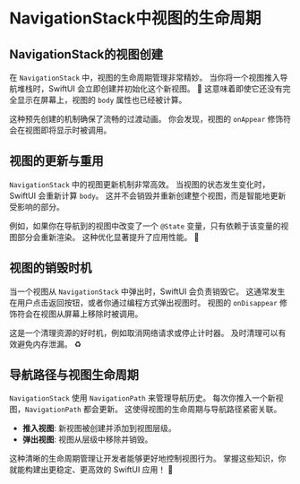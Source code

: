﻿# NavigationStack中视图的生命周期

## NavigationStack的视图创建

在 `NavigationStack` 中，视图的生命周期管理非常精妙。 当你将一个视图推入导航堆栈时，SwiftUI 会立即创建并初始化这个新视图。 🚀 这意味着即使它还没有完全显示在屏幕上，视图的 `body` 属性也已经被计算。

这种预先创建的机制确保了流畅的过渡动画。 你会发现，视图的 `onAppear` 修饰符会在视图即将显示时被调用。

## 视图的更新与重用

`NavigationStack` 中的视图更新机制非常高效。 当视图的状态发生变化时，SwiftUI 会重新计算 `body`。 这并不会销毁并重新创建整个视图，而是智能地更新受影响的部分。

例如，如果你在导航到的视图中改变了一个 `@State` 变量，只有依赖于该变量的视图部分会重新渲染。 这种优化显著提升了应用性能。 🌟

## 视图的销毁时机

当一个视图从 `NavigationStack` 中弹出时，SwiftUI 会负责销毁它。 这通常发生在用户点击返回按钮，或者你通过编程方式弹出视图时。 视图的 `onDisappear` 修饰符会在视图从屏幕上移除时被调用。

这是一个清理资源的好时机，例如取消网络请求或停止计时器。 及时清理可以有效避免内存泄漏。 ♻️

## 导航路径与视图生命周期

`NavigationStack` 使用 `NavigationPath` 来管理导航历史。 每次你推入一个新视图，`NavigationPath` 都会更新。 这使得视图的生命周期与导航路径紧密关联。

*   **推入视图**: 新视图被创建并添加到视图层级。
*   **弹出视图**: 视图从层级中移除并销毁。

这种清晰的生命周期管理让开发者能够更好地控制视图行为。 掌握这些知识，你就能构建出更稳定、更高效的 SwiftUI 应用！ 💯


